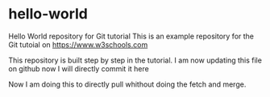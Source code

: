 # hello-world
Hello World repository for Git tutorial
This is an example repository for the Git tutoial on https://www.w3schools.com

This repository is built step by step in the tutorial.
I am now updating this file on github now I will directly commit it here

Now I am doing this to directly pull whithout doing the fetch and merge.
